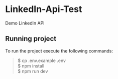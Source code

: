 # LinkedIn-Api-Test

Demo LinkedIn API

## Running project

To run the project execute the following commands:

> $ cp .env.example .env  
> $ npm install  
> $ npm run dev
